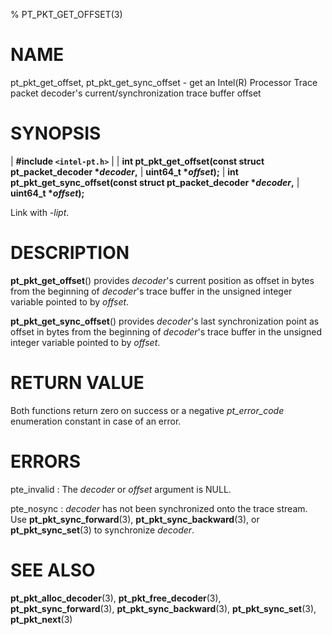 % PT_PKT_GET_OFFSET(3)

<!---
 ! Copyright (c) 2015-2017, Intel Corporation
 !
 ! Redistribution and use in source and binary forms, with or without
 ! modification, are permitted provided that the following conditions are met:
 !
 !  * Redistributions of source code must retain the above copyright notice,
 !    this list of conditions and the following disclaimer.
 !  * Redistributions in binary form must reproduce the above copyright notice,
 !    this list of conditions and the following disclaimer in the documentation
 !    and/or other materials provided with the distribution.
 !  * Neither the name of Intel Corporation nor the names of its contributors
 !    may be used to endorse or promote products derived from this software
 !    without specific prior written permission.
 !
 ! THIS SOFTWARE IS PROVIDED BY THE COPYRIGHT HOLDERS AND CONTRIBUTORS "AS IS"
 ! AND ANY EXPRESS OR IMPLIED WARRANTIES, INCLUDING, BUT NOT LIMITED TO, THE
 ! IMPLIED WARRANTIES OF MERCHANTABILITY AND FITNESS FOR A PARTICULAR PURPOSE
 ! ARE DISCLAIMED. IN NO EVENT SHALL THE COPYRIGHT OWNER OR CONTRIBUTORS BE
 ! LIABLE FOR ANY DIRECT, INDIRECT, INCIDENTAL, SPECIAL, EXEMPLARY, OR
 ! CONSEQUENTIAL DAMAGES (INCLUDING, BUT NOT LIMITED TO, PROCUREMENT OF
 ! SUBSTITUTE GOODS OR SERVICES; LOSS OF USE, DATA, OR PROFITS; OR BUSINESS
 ! INTERRUPTION) HOWEVER CAUSED AND ON ANY THEORY OF LIABILITY, WHETHER IN
 ! CONTRACT, STRICT LIABILITY, OR TORT (INCLUDING NEGLIGENCE OR OTHERWISE)
 ! ARISING IN ANY WAY OUT OF THE USE OF THIS SOFTWARE, EVEN IF ADVISED OF THE
 ! POSSIBILITY OF SUCH DAMAGE.
 !-->

# NAME

pt_pkt_get_offset, pt_pkt_get_sync_offset - get an Intel(R) Processor Trace
packet decoder's current/synchronization trace buffer offset


# SYNOPSIS

| **\#include `<intel-pt.h>`**
|
| **int pt_pkt_get_offset(const struct pt_packet_decoder \**decoder*,**
|                       **uint64_t \**offset*);**
| **int pt_pkt_get_sync_offset(const struct pt_packet_decoder \**decoder*,**
|                            **uint64_t \**offset*);**

Link with *-lipt*.


# DESCRIPTION

**pt_pkt_get_offset**() provides *decoder*'s current position as offset in bytes
from the beginning of *decoder*'s trace buffer in the unsigned integer variable
pointed to by *offset*.

**pt_pkt_get_sync_offset**() provides *decoder*'s last synchronization point as
offset in bytes from the beginning of *decoder*'s trace buffer in the unsigned
integer variable pointed to by *offset*.


# RETURN VALUE

Both functions return zero on success or a negative *pt_error_code* enumeration
constant in case of an error.


# ERRORS

pte_invalid
:   The *decoder* or *offset* argument is NULL.

pte_nosync
:   *decoder* has not been synchronized onto the trace stream.  Use
    **pt_pkt_sync_forward**(3), **pt_pkt_sync_backward**(3), or
    **pt_pkt_sync_set**(3) to synchronize *decoder*.


# SEE ALSO

**pt_pkt_alloc_decoder**(3), **pt_pkt_free_decoder**(3),
**pt_pkt_sync_forward**(3), **pt_pkt_sync_backward**(3),
**pt_pkt_sync_set**(3), **pt_pkt_next**(3)
